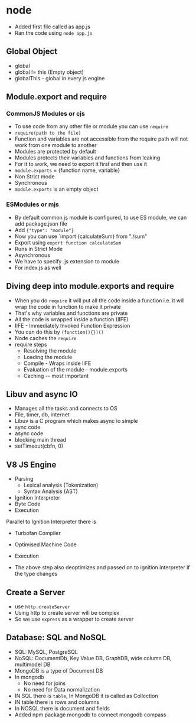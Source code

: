 # node

- Added first file called as app.js
- Ran the code using `node app.js`

## Global Object

- global
- global != this (Empty object)
- globalThis - global in every js engine

## Module.export and require

### CommonJS Modules or cjs

- To use code from any other file or module you can use `require`
- `require(path to the file)`
- Function and variables are not accessible from the require path will not work from one module to another
- Modules are protected by default
- Modules protects their variables and functions from leaking
- For it to work, we need to export it first and then use it
- `module.exports` = {function name, variable}
- Non Strict mode
- Synchronous
- `module.exports` is an empty object

### ESModules or mjs

- By default common js module is configured, to use ES module, we can add package.json file
- Add `{"type": "module"}`
- Now you can use `import {calculateSum} from "./sum"
- Export using `export function calculateSum`
- Runs in Strict Mode
- Asynchronous
- We have to specify .js extension to module
- For index.js as well

## Diving deep into module.exports and require

- When you do `require` it will put all the code inside a function
  i.e. it will wrap the code in function to make it private
- That's why variables and functions are private
- All the code is wrapped inside a function (IIFE)
- IIFE - Immediately Invoked Function Expression
- You can do this by `(function(){})()`
- Node caches the `require`
- require steps
  - Resolving the module
  - Loading the module
  - Compile - Wraps inside IIFE
  - Evaluation of the module - module.exports
  - Caching -- most important

## Libuv and async IO

- Manages all the tasks and connects to OS
- File, timer, db, internet
- Libuv is a C program which makes async io simple
- sync code
- async code
- blocking main thread
- setTimeout(cbfn, 0)

## V8 JS Engine

- Parsing
  - Lexical analysis (Tokenization)
  - Syntax Analysis (AST)
- Ignition Interpreter
- Byte Code
- Execution

Parallel to Ignition Interpreter there is

- Turbofan Compiler
- Optimised Machine Code
- Execution

- The above step also deoptimizes and passed on to ignition interpreter if the type changes

## Create a Server

- use `http.createServer`
- Using http to create server will be complex
- So we use `express` as a wrapper to create server

## Database: SQL and NoSQL

- SQL: MySQL, PostgreSQL
- NoSQL: DocumentDb, Key Value DB, GraphDB, wide column DB, multimodel DB
- MongoDB is a type of Document DB
- In mongodb
  - No need for joins
  - No need for Data normalization
- IN SQL there is `table`, In MongoDB it is called as Collection
- IN table there is rows and columns
- In NOSQL there is document and fields
- Added npm package mongodb to connect mongodb compass
